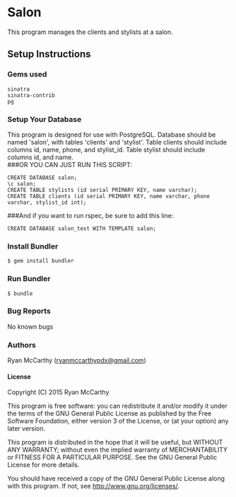 # Salon

This program manages the clients and stylists at a salon.

## Setup Instructions

### Gems used
```
sinatra
sinatra-contrib
pg
```
### Setup Your Database

This program is designed for use with PostgreSQL.  Database should be named 'salon', with tables 'clients' and 'stylist'.  Table clients should include columns id, name, phone, and stylist_id.  Table stylist should include columns id, and name.  
###OR YOU CAN JUST RUN THIS SCRIPT:
```
CREATE DATABASE salon;
\c salon;
CREATE TABLE stylists (id serial PRIMARY KEY, name varchar);
CREATE TABLE clients (id serial PRIMARY KEY, name varchar, phone varchar, stylist_id int);
```
###And if you want to run rspec, be sure to add this line:
```
CREATE DATABASE salon_test WITH TEMPLATE salon;

```
### Install Bundler
```
$ gem install bundler
```
### Run Bundler
```
$ bundle
```
### Bug Reports
No known bugs

### Authors
Ryan McCarthy (ryanmccarthypdx@gmail.com)

#### License

Copyright (C) 2015 Ryan McCarthy

This program is free software: you can redistribute it and/or modify it under the terms of the GNU General Public License as published by the Free Software Foundation, either version 3 of the License, or (at your option) any later version.

This program is distributed in the hope that it will be useful, but WITHOUT ANY WARRANTY; without even the implied warranty of MERCHANTABILITY or FITNESS FOR A PARTICULAR PURPOSE. See the GNU General Public License for more details.

You should have received a copy of the GNU General Public License along with this program. If not, see http://www.gnu.org/licenses/.
